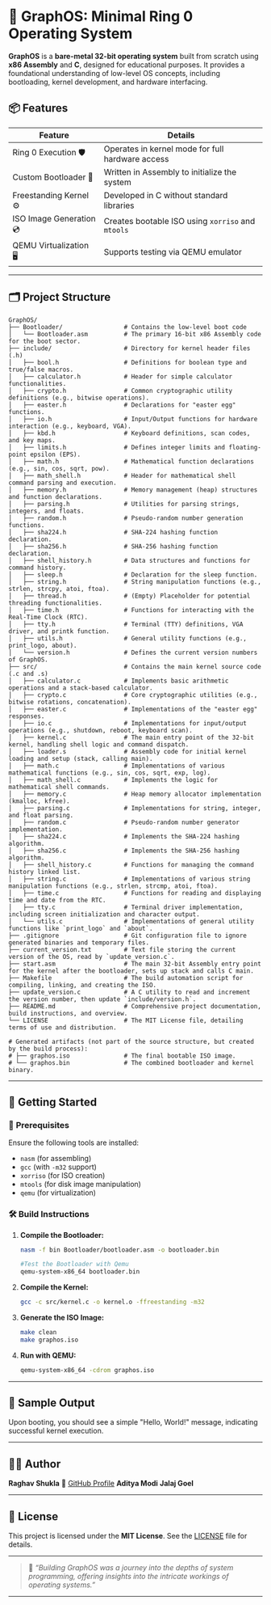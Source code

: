# 🧠 **GraphOS: Minimal Ring 0 Operating System**

**GraphOS** is a **bare-metal 32-bit operating system** built from scratch using **x86 Assembly** and **C**, designed for educational purposes. It provides a foundational understanding of low-level OS concepts, including bootloading, kernel development, and hardware interfacing.

## 📦 **Features**

| **Feature**                    | **Details**                                       |
| -------------------------------| ------------------------------------------------- |
| Ring 0 Execution      🛡️       | Operates in kernel mode for full hardware access  |
| Custom Bootloader     🧱       | Written in Assembly to initialize the system      |
| Freestanding Kernel   ⚙️       | Developed in C without standard libraries         |
| ISO Image Generation  💿       | Creates bootable ISO using `xorriso` and `mtools` |
| QEMU Virtualization   🖥️       | Supports testing via QEMU emulator                |

---

## 🗂️ **Project Structure**

```plaintext
GraphOS/
├── Bootloader/                 # Contains the low-level boot code
│   └── Bootloader.asm          # The primary 16-bit x86 Assembly code for the boot sector.
├── include/                    # Directory for kernel header files (.h)
│   ├── bool.h                  # Definitions for boolean type and true/false macros.
│   ├── calculator.h            # Header for simple calculator functionalities.
│   ├── crypto.h                # Common cryptographic utility definitions (e.g., bitwise operations).
│   ├── easter.h                # Declarations for "easter egg" functions.
│   ├── io.h                    # Input/Output functions for hardware interaction (e.g., keyboard, VGA).
│   ├── kbd.h                   # Keyboard definitions, scan codes, and key maps.
│   ├── limits.h                # Defines integer limits and floating-point epsilon (EPS).
│   ├── math.h                  # Mathematical function declarations (e.g., sin, cos, sqrt, pow).
│   ├── math_shell.h            # Header for mathematical shell command parsing and execution.
│   ├── memory.h                # Memory management (heap) structures and function declarations.
│   ├── parsing.h               # Utilities for parsing strings, integers, and floats.
│   ├── random.h                # Pseudo-random number generation functions.
│   ├── sha224.h                # SHA-224 hashing function declaration.
│   ├── sha256.h                # SHA-256 hashing function declaration.
│   ├── shell_history.h         # Data structures and functions for command history.
│   ├── sleep.h                 # Declaration for the sleep function.
│   ├── string.h                # String manipulation functions (e.g., strlen, strcpy, atoi, ftoa).
│   ├── thread.h                # (Empty) Placeholder for potential threading functionalities.
│   ├── time.h                  # Functions for interacting with the Real-Time Clock (RTC).
│   ├── tty.h                   # Terminal (TTY) definitions, VGA driver, and printk function.
│   ├── utils.h                 # General utility functions (e.g., print_logo, about).
│   └── version.h               # Defines the current version numbers of GraphOS.
├── src/                        # Contains the main kernel source code (.c and .s)
│   ├── calculator.c            # Implements basic arithmetic operations and a stack-based calculator.
│   ├── crypto.c                # Core cryptographic utilities (e.g., bitwise rotations, concatenation).
│   ├── easter.c                # Implementations of the "easter egg" responses.
│   ├── io.c                    # Implementations for input/output operations (e.g., shutdown, reboot, keyboard scan).
│   ├── kernel.c                # The main entry point of the 32-bit kernel, handling shell logic and command dispatch.
│   ├── loader.s                # Assembly code for initial kernel loading and setup (stack, calling main).
│   ├── math.c                  # Implementations of various mathematical functions (e.g., sin, cos, sqrt, exp, log).
│   ├── math_shell.c            # Implements the logic for mathematical shell commands.
│   ├── memory.c                # Heap memory allocator implementation (kmalloc, kfree).
│   ├── parsing.c               # Implementations for string, integer, and float parsing.
│   ├── random.c                # Pseudo-random number generator implementation.
│   ├── sha224.c                # Implements the SHA-224 hashing algorithm.
│   ├── sha256.c                # Implements the SHA-256 hashing algorithm.
│   ├── shell_history.c         # Functions for managing the command history linked list.
│   ├── string.c                # Implementations of various string manipulation functions (e.g., strlen, strcmp, atoi, ftoa).
│   ├── time.c                  # Functions for reading and displaying time and date from the RTC.
│   ├── tty.c                   # Terminal driver implementation, including screen initialization and character output.
│   └── utils.c                 # Implementations of general utility functions like `print_logo` and `about`.
├── .gitignore                  # Git configuration file to ignore generated binaries and temporary files.
├── current_version.txt         # Text file storing the current version of the OS, read by `update_version.c`.
├── start.asm                   # The main 32-bit Assembly entry point for the kernel after the bootloader, sets up stack and calls C main.
├── Makefile                    # The build automation script for compiling, linking, and creating the ISO.
├── update_version.c            # A C utility to read and increment the version number, then update `include/version.h`.
├── README.md                   # Comprehensive project documentation, build instructions, and overview.
└── LICENSE                     # The MIT License file, detailing terms of use and distribution.

# Generated artifacts (not part of the source structure, but created by the build process):
# ├── graphos.iso               # The final bootable ISO image.
# └── graphos.bin               # The combined bootloader and kernel binary.
```

---

## 🚀 **Getting Started**

### 🔧 **Prerequisites**

Ensure the following tools are installed:

* `nasm` (for assembling)
* `gcc` (with `-m32` support)
* `xorriso` (for ISO creation)
* `mtools` (for disk image manipulation)
* `qemu` (for virtualization)

### 🛠️ **Build Instructions**

1. **Compile the Bootloader:**

   ```bash
   nasm -f bin Bootloader/bootloader.asm -o bootloader.bin

   #Test the Bootloader with Qemu
   qemu-system-x86_64 bootloader.bin
   ```

2. **Compile the Kernel:**

   ```bash
   gcc -c src/kernel.c -o kernel.o -ffreestanding -m32
   ```

3. **Generate the ISO Image:**

   ```bash
   make clean
   make graphos.iso
   ```

4. **Run with QEMU:**

   ```bash
   qemu-system-x86_64 -cdrom graphos.iso
   ```

---

## 🧪 **Sample Output**

Upon booting, you should see a simple "Hello, World!" message, indicating successful kernel execution.

---

## 👨‍💻 **Author**

**Raghav Shukla**
📌 [GitHub Profile](https://github.com/raghavshuklaofficial)
**Aditya Modi**
**Jalaj Goel**

---

## 📄 **License**

This project is licensed under the **MIT License**. See the [LICENSE](https://github.com/raghavshuklaofficial/GraphOS/blob/main/License) file for details.

---

> 💬 *“Building GraphOS was a journey into the depths of system programming, offering insights into the intricate workings of operating systems.”*

---
